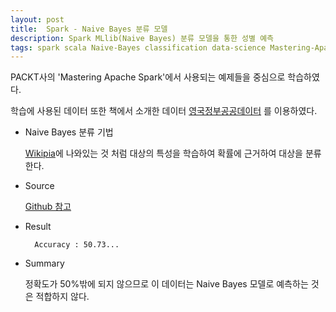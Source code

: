 ```yaml
--- 
layout: post
title:  Spark - Naive Bayes 분류 모델
description: Spark MLlib(Naive Bayes) 분류 모델을 통한 성별 예측
tags: spark scala Naive-Bayes classification data-science Mastering-Apache-Spark mllib
--- 
```


PACKT사의 'Mastering Apache Spark'에서 사용되는 예제들을 중심으로 학습하였다.

학습에 사용된 데이터 또한 책에서 소개한 데이터 [영국정부공공데이터](https://data.gov.uk/dataset/road-accidents-safety-data/resource/a7583887-cbc2-4bb7-be1f-17b3bb5e0e11) 를 이용하였다.

- Naive Bayes 분류 기법
    
    [Wikipia](https://ko.wikipedia.org/wiki/나이브_베이즈_분류)에 나와있는 것 처럼 대상의 특성을 학습하여 확률에 근거하여 대상을 분류한다.

- Source

    [Github 참고](https://github.com/adahnlim/Mastering_Apache_Spark_Exam/blob/master/naive_bayes/src/main/scala/naive.scala)

- Result
    
        Accuracy : 50.73...

- Summary

    정확도가 50%밖에 되지 않으므로 이 데이터는 Naive Bayes 모델로 예측하는 것은 적합하지 않다.
    
